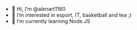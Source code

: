- 👋 Hi, I’m @alenart1160
- 👀 I’m interested in esport, IT, basketball and tea ;)
- 🌱 I’m currently learning Node.JS

<!---
alenart1160/alenart1160 is a ✨ special ✨ repository because its `README.md` (this file) appears on your GitHub profile.
You can click the Preview link to take a look at your changes.
--->
